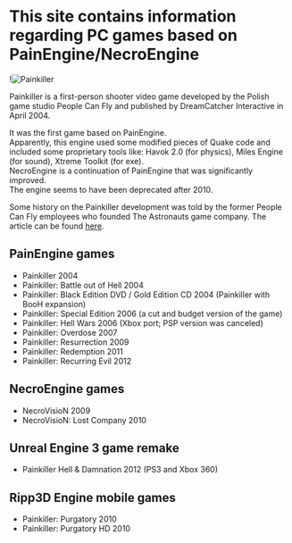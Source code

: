 # This site contains information regarding PC games based on PainEngine/NecroEngine

!![Painkiller](../pkdocs/img/index/pk02.jpg "Heaven's Got a Hitman")

Painkiller is a first-person shooter video game developed by the Polish game studio People Can Fly and published by DreamCatcher Interactive in April 2004.

It was the first game based on PainEngine.<br>
Apparently, this engine used some modified pieces of Quake code and included some proprietary tools like:
Havok 2.0 (for physics), Miles Engine (for sound), Xtreme Toolkit (for exe).<br>
NecroEngine is a continuation of PainEngine that was significantly improved.<br>
The engine seems to have been deprecated after 2010.

Some history on the Painkiller development was told by the former People Can Fly employees who founded The Astronauts game company. The article can be found [here](https://www.theastronauts.com/2014/08/ten-things-didnt-know-painkiller/).

## PainEngine games
* Painkiller 2004
* Painkiller: Battle out of Hell 2004
* Painkiller: Black Edition DVD / Gold Edition CD 2004 (Painkiller with BooH expansion)
* Painkiller: Special Edition 2006 (a cut and budget version of the game)
* Painkiller: Hell Wars 2006 (Xbox port; PSP version was canceled)
* Painkiller: Overdose 2007
* Painkiller: Resurrection 2009
* Painkiller: Redemption 2011
* Painkiller: Recurring Evil 2012

## NecroEngine games
* NecroVisioN 2009
* NecroVisioN: Lost Company 2010

## Unreal Engine 3 game remake
* Painkiller Hell & Damnation 2012 (PS3 and Xbox 360)

## Ripp3D Engine mobile games
* Painkiller: Purgatory 2010
* Painkiller: Purgatory HD 2010
